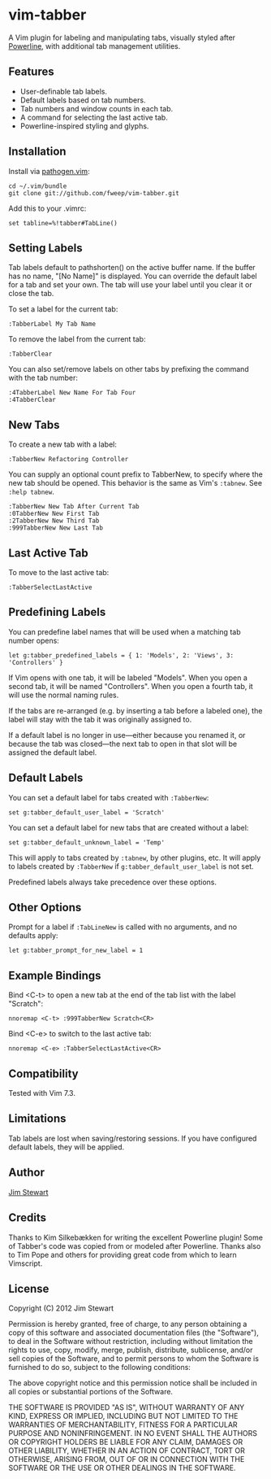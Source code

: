 vim-tabber
=============

A Vim plugin for labeling and manipulating tabs, visually styled after
[Powerline](http://github.com/Lokaltog/vim-powerline), with additional
tab management utilities.

Features
--------

* User-definable tab labels.
* Default labels based on tab numbers.
* Tab numbers and window counts in each tab.
* A command for selecting the last active tab.
* Powerline-inspired styling and glyphs.

Installation
------------

Install via [pathogen.vim](https://github.com/tpope/vim-pathogen):

    cd ~/.vim/bundle
    git clone git://github.com/fweep/vim-tabber.git

Add this to your .vimrc:

    set tabline=%!tabber#TabLine()

Setting Labels
--------------

Tab labels default to pathshorten() on the active buffer name.  If the buffer has no name, "\[No Name\]"
is displayed.  You can override the default label for a tab and set your own.  The tab will use your label
until you clear it or close the tab.

To set a label for the current tab:

    :TabberLabel My Tab Name

To remove the label from the current tab:

    :TabberClear

You can also set/remove labels on other tabs by prefixing the command with the tab number:

    :4TabberLabel New Name For Tab Four
    :4TabberClear

New Tabs
--------

To create a new tab with a label:

    :TabberNew Refactoring Controller

You can supply an optional count prefix to TabberNew, to specify where the new tab should be opened.
This behavior is the same as Vim's `:tabnew`.  See `:help tabnew`.

    :TabberNew New Tab After Current Tab
    :0TabberNew New First Tab
    :2TabberNew New Third Tab
    :999TabberNew New Last Tab

Last Active Tab
---------------

To move to the last active tab:

    :TabberSelectLastActive

Predefining Labels
------------------

You can predefine label names that will be used when a matching tab number opens:

    let g:tabber_predefined_labels = { 1: 'Models', 2: 'Views', 3: 'Controllers' }

If Vim opens with one tab, it will be labeled "Models".  When you open a second tab, it will
be named "Controllers".  When you open a fourth tab, it will use the normal naming rules.

If the tabs are re-arranged (e.g. by inserting a tab before a labeled one), the label will
stay with the tab it was originally assigned to.

If a default label is no longer in use&mdash;either because you renamed it, or because the
tab was closed&mdash;the next tab to open in that slot will be assigned the default label.

Default Labels
--------------

You can set a default label for tabs created with `:TabberNew`:

    set g:tabber_default_user_label = 'Scratch'

You can set a default label for new tabs that are created without a label:

    set g:tabber_default_unknown_label = 'Temp'

This will apply to tabs created by `:tabnew`, by other plugins, etc.  It will apply
to labels created by `:TabberNew` if `g:tabber_default_user_label` is not set.

Predefined labels always take precedence over these options.

Other Options
-------------

Prompt for a label if `:TabLineNew` is called with no arguments, and no defaults apply:

    let g:tabber_prompt_for_new_label = 1

Example Bindings
----------------

Bind \<C-t\> to open a new tab at the end of the tab list with the label "Scratch":

    nnoremap <C-t> :999TabberNew Scratch<CR>

Bind \<C-e\> to switch to the last active tab:

    nnoremap <C-e> :TabberSelectLastActive<CR>

Compatibility
-------------

Tested with Vim 7.3.

Limitations
-----------

Tab labels are lost when saving/restoring sessions.  If you have configured default labels,
they will be applied.

Author
------

[Jim Stewart](http://github.com/fweep)

Credits
-------

Thanks to Kim Silkebækken for writing the excellent Powerline plugin!  Some of Tabber's
code was copied from or modeled after Powerline.  Thanks also to Tim Pope and others for
providing great code from which to learn Vimscript.

License
-------

Copyright (C) 2012 Jim Stewart

Permission is hereby granted, free of charge, to any person obtaining a copy of this software and associated
documentation files (the "Software"), to deal in the Software without restriction, including without limitation
the rights to use, copy, modify, merge, publish, distribute, sublicense, and/or sell copies of the Software,
and to permit persons to whom the Software is furnished to do so, subject to the following conditions:

The above copyright notice and this permission notice shall be included in all copies or substantial portions
of the Software.

THE SOFTWARE IS PROVIDED "AS IS", WITHOUT WARRANTY OF ANY KIND, EXPRESS OR IMPLIED, INCLUDING BUT NOT LIMITED
TO THE WARRANTIES OF MERCHANTABILITY, FITNESS FOR A PARTICULAR PURPOSE AND NONINFRINGEMENT. IN NO EVENT SHALL
THE AUTHORS OR COPYRIGHT HOLDERS BE LIABLE FOR ANY CLAIM, DAMAGES OR OTHER LIABILITY, WHETHER IN AN ACTION OF
CONTRACT, TORT OR OTHERWISE, ARISING FROM, OUT OF OR IN CONNECTION WITH THE SOFTWARE OR THE USE OR OTHER
DEALINGS IN THE SOFTWARE.
